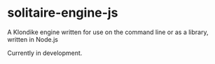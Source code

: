 # solitaire-engine-js
A Klondike engine written for use on the command line or as a library, written in Node.js

Currently in development.
